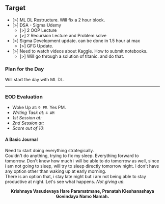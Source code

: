 ## Target
- [>] ML DL Restructure. Will fix a 2 hour block.
- [>] DSA - Sigma Udemy
	- [>] 2 OOP Lecture
	- [>] 2 Recursion Lecture and Problem solve
- [>] Sigma Development  update. can be done in 1.5 hour at max
	- [>] GFG Update.
- [>] Need to watch videos about Kaggle. How to submit notebooks.
	- [>] Will go through a solution of titanic. and do that.

### Plan for the Day
Will start the day with ML DL.

---
### EOD Evaluation
- Woke Up at: `9 PM`. Yes PM.
- *Writing Task at:* `4 AM`
- *1st Session at:*
- *2nd Session at:* 
- *Score out of 10:* 

#### A Basic Journal
Need to start doing everything strategically. <br>Couldn't do anything, trying to fix my sleep. Everything forward to tomorrow. Don't know how much i will be able to do tomorrow as well, since i am not going to sleep, will try to sleep directly tomorrow night. I don't have any option other than waking up at early morning. <br>There is an option that, i stay late night but i am not being able to stay productive at night.
Let's see what happens. *Not giving up.*

<center><b>Krishnaya Vasudevaya Hare Paramatmane, Pranatah Kleshanashaya Govindaya Namo Namah.</b></center>